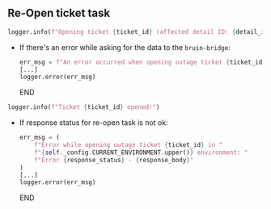 ## Re-Open ticket task

```python
logger.info(f"Opening ticket {ticket_id} (affected detail ID: {detail_id})...")
```

* If there's an error while asking for the data to the `bruin-bridge`:
  ```python
  err_msg = f"An error occurred when opening outage ticket {ticket_id} -> {e}" 
  [...]
  logger.error(err_msg)
  ```
  END

```python
logger.info(f"Ticket {ticket_id} opened!")
```

* If response status for re-open task is not ok:
  ```python
  err_msg = (
      f"Error while opening outage ticket {ticket_id} in "
      f"{self._config.CURRENT_ENVIRONMENT.upper()} environment: "
      f"Error {response_status} - {response_body}"
  )
  [...]
  logger.error(err_msg)
  ```
  END